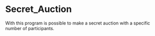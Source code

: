 # Secret_Auction
With this program is possible to make a secret auction with a specific number of participants. 
